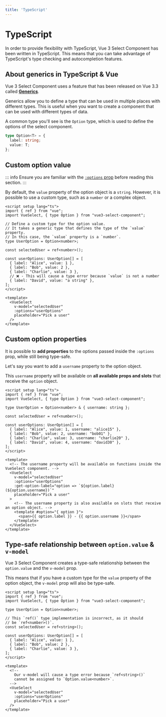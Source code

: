 ```yaml
---
title: 'TypeScript'
---
```


# TypeScript

In order to provide flexibility with TypeScript, Vue 3 Select Component has been written in TypeScript. This means that you can take advantage of TypeScript's type checking and autocompletion features.

## About generics in TypeScript & Vue

Vue 3 Select Component uses a feature that has been released on Vue 3.3 called [**Generics**](https://vuejs.org/api/sfc-script-setup.html#generics).

Generics allow you to define a type that can be used in multiple places with different types. This is useful when you want to create a component that can be used with different types of data.

A common type you'll see is the `Option` type, which is used to define the options of the select component.

```typescript
type Option<T> = {
  label: string;
  value: T;
};
```

## Custom option value

::: info
Ensure you are familiar with the [`:options` prop](/props#options) before reading this section.
:::

By default, the `value` property of the option object is a `string`. However, it is possible to use a custom type, such as a `number` or a complex object.

```vue
<script setup lang="ts">
import { ref } from "vue";
import VueSelect, { type Option } from "vue3-select-component";

// Define a custom type for the option value.
// It takes a generic type that defines the type of the `value` property.
// In this case, the `value` property is a `number`.
type UserOption = Option<number>;

const selectedUser = ref<number>();

const userOptions: UserOption[] = [
  { label: "Alice", value: 1 },
  { label: "Bob", value: 2 },
  { label: "Charlie", value: 3 },
  // ❌ - This will cause a type error because `value` is not a number
  { label: "David", value: "a string" },
];
</script>

<template>
  <VueSelect
    v-model="selectedUser"
    :options="userOptions"
    placeholder="Pick a user"
  />
</template>
```

## Custom option properties

It is possible to **add properties** to the options passed inside the `:options` prop, while still being type-safe.

Let's say you want to add a `username` property to the option object.

This `username` property will be available on **all available props and slots** that receive the `option` object.

```vue
<script setup lang="ts">
import { ref } from "vue";
import VueSelect, { type Option } from "vue3-select-component";

type UserOption = Option<number> & { username: string };

const selectedUser = ref<number>();

const userOptions: UserOption[] = [
  { label: "Alice", value: 1, username: "alice15" },
  { label: "Bob", value: 2, username: "bob01" },
  { label: "Charlie", value: 3, username: "charlie20" },
  { label: "David", value: 4, username: "david30" },
];
</script>

<template>
  <!-- The username property will be available on functions inside the VueSelect component. -->
  <VueSelect
    v-model="selectedUser"
    :options="userOptions"
    :get-option-label="option => `${option.label} (${option.username})`"
    placeholder="Pick a user"
  >
    <!-- The username property is also available on slots that receive an option object. -->
    <template #option="{ option }">
      <span>{{ option.label }} - {{ option.username }}</span>
    </template>
  </VueSelect>
</template>
```

## Type-safe relationship between `option.value` & `v-model`

Vue 3 Select Component creates a type-safe relationship between the `option.value` and the `v-model` prop.

This means that if you have a custom type for the `value` property of the option object, the `v-model` prop will also be type-safe.

```vue
<script setup lang="ts">
import { ref } from "vue";
import VueSelect, { type Option } from "vue3-select-component";

type UserOption = Option<number>;

// This `ref()` type implementation is incorrect, as it should
// be `ref<number>()`.
const selectedUser = ref<string>();

const userOptions: UserOption[] = [
  { label: "Alice", value: 1 },
  { label: "Bob", value: 2 },
  { label: "Charlie", value: 3 },
];
</script>

<template>
  <!--
    Our v-model will cause a type error because `ref<string>()`
    cannot be assigned to `Option.value<number>`.
  -->
  <VueSelect
    v-model="selectedUser"
    :options="userOptions"
    placeholder="Pick a user"
  />
</template>
```
